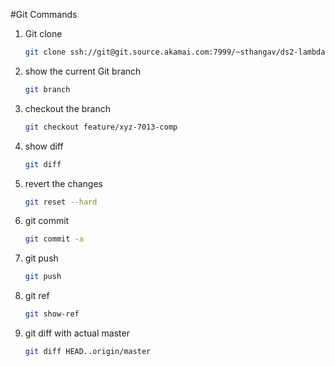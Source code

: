 #Git Commands
  1) Git clone 
      ```sh	
      git clone ssh://git@git.source.akamai.com:7999/~sthangav/ds2-lambda.git
      ```
  2) show the current Git branch 
      ```sh
      git branch 
      ```
  3) checkout the branch 
      ```sh 
      git checkout feature/xyz-7013-comp
      ```
  4) show diff 
       ```sh
       git diff
       ```
  5) revert the changes
       ```sh 
       git reset --hard 
       ```
  6) git commit 
        ```sh 
        git commit -a 
        ```
  7) git push 
       ```sh
       git push
       ```
  8) git ref
      ```sh
      git show-ref 
      ```
  9) git diff with actual master 
      ```sh
      git diff HEAD..origin/master
      ```
           
   
